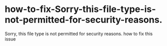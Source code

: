 # how-to-fix-Sorry-this-file-type-is-not-permitted-for-security-reasons.
Sorry, this file type is not permitted for security reasons. how to fix this issue
